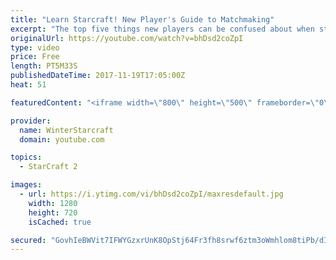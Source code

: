 ```yaml
---
title: "Learn Starcraft! New Player's Guide to Matchmaking"
excerpt: "The top five things new players can be confused about when starting off playing Starcraft 2!"
originalUrl: https://youtube.com/watch?v=bhDsd2coZpI
type: video
price: Free
length: PT5M33S
publishedDateTime: 2017-11-19T17:05:00Z
heat: 51

featuredContent: "<iframe width=\"800\" height=\"500\" frameborder=\"0\" src=\"https://www.youtube.com/embed/bhDsd2coZpI\" allow=\"accelerometer; autoplay; encrypted-media; gyroscope; picture-in-picture\" allowfullscreen></iframe>"

provider:
  name: WinterStarcraft
  domain: youtube.com

topics:
  - StarCraft 2

images:
  - url: https://i.ytimg.com/vi/bhDsd2coZpI/maxresdefault.jpg
    width: 1280
    height: 720
    isCached: true

secured: "GovhIeBWVit7IFWYGzxrUnK8OpStj64Fr3fh8srwf6ztm3oWmhlom8tiPb/dI1+Wkp0EKr7WFLZP8m2GsZPs78a8ITm6FsRSVo6epye4B+zdSbEm0eTPzj50RJ5f9pIfFhwuiMUf92yydljFLS7pGqszkPhfZHgMgd/BJJS2nl+JFCW24gGRfIACYcmBvhQI7ZgVko28fo4/xsB+/lprpdHcmOTZDyOzXQ635/suL79eJ7z1hwkSFaHlvS4Ew7eLPL07STP97COhRZoxKVcR+7Oq0tBL7py2ba4dZ8bLirJa+PYxKa5wUcbrW7biYifesaVRb/c7anN+TAD06MPo6g8Etxh0jC5qr1/b/MmQGwsJX0yqNsAUXKaLQtLO06uUeEFX4TSz00q2ZGkTDwYpIiNv/aUm0lCOacOAlLdfz/c=;v9ICvwcggQd8kdTKo01YTA=="
---
```


